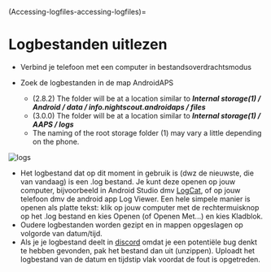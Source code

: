 (Accessing-logfiles-accessing-logfiles)=

# Logbestanden uitlezen

* Verbind je telefoon met een computer in bestandsoverdrachtsmodus
* Zoek de logbestanden in de map AndroidAPS
    
    * (2.8.2) The folder will be at a location similar to ***Internal storage(1) / Android / data / info.nightscout.androidaps / files***
    * (3.0.0) The folder will be at a location similar to ***Internal storage(1) / AAPS / logs***
    * The naming of the root storage folder (1) may vary a little depending on the phone.

![logs](../images/aapslog.png)

* Het logbestand dat op dit moment in gebruik is (dwz de nieuwste, die van vandaag) is een .log bestand. Je kunt deze openen op jouw computer, bijvoorbeeld in Android Studio dmv [LogCat](https://developer.android.com/studio/debug/am-logcat.html), of op jouw telefoon dmv de android app Log Viewer. Een hele simpele manier is openen als platte tekst: klik op jouw computer met de rechtermuisknop op het .log bestand en kies Openen (of Openen Met...) en kies Kladblok. 
* Oudere logbestanden worden gezipt en in mappen opgeslagen op volgorde van datum/tijd. 
* Als je je logbestand deelt in [discord](https://discord.gg/4fQUWHZ4Mw) omdat je een potentiële bug denkt te hebben gevonden, pak het bestand dan uit (unzippen). Uploadt het logbestand van de datum en tijdstip vlak voordat de fout is opgetreden.